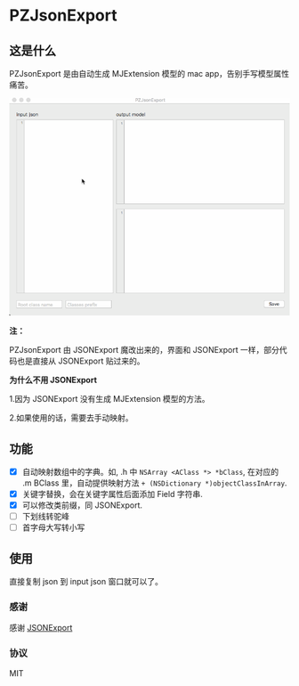 # PZJsonExport


## 这是什么

PZJsonExport 是由自动生成 MJExtension 模型的 mac app，告别手写模型属性痛苦。

![example](https://raw.githubusercontent.com/EvoIos/PZJsonExport/master/pzjsonexport.gif)

**注：** 

PZJsonExport 由 JSONExport 魔改出来的，界面和 JSONExport 一样，部分代码也是直接从 JSONExport 贴过来的。

**为什么不用 JSONExport**

1.因为 JSONExport 没有生成 MJExtension 模型的方法。

2.如果使用的话，需要去手动映射。


## 功能

- [x] 自动映射数组中的字典。如, .h 中 `NSArray <AClass *> *bClass`, 在对应的 .m BClass 里，自动提供映射方法 `+ (NSDictionary *)objectClassInArray`.
- [x] 关键字替换，会在关键字属性后面添加 Field 字符串.
- [x] 可以修改类前缀，同 JSONExport.
- [ ] 下划线转驼峰
- [ ] 首字母大写转小写

## 使用

直接复制 json 到 input json 窗口就可以了。

### 感谢

感谢 [JSONExport]( https://github.com/Ahmed-Ali/JSONExport) 

### 协议

MIT